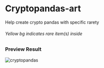 # Cryptopandas-art
Help create crypto pandas with specific rarety

###### Yellow bg indicates rare item(s) inside

### Preview Result
![cryptopandas](https://github.com/SuperareLabs/Cryptopandas-art/blob/main/res/result.jpg)
